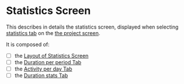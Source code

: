 # Statistics Screen

This describes in details the statistics screen, displayed when selecting [statistics tab](on-the-statistics-tab.md) on the [the project screen](project-screen.md).

It is composed of:

- [ ] the [Layout of Statistics Screen](stats-screen-layout.md)
- [ ] the [Duration per period Tab](stats-screen-duration-per-period-tab.md)
- [ ] the [Activity per day Tab](stats-screen-activity-per-day-tab.md)
- [ ] the [Duration stats Tab](stats-screen-duration-stats-tab.md)
